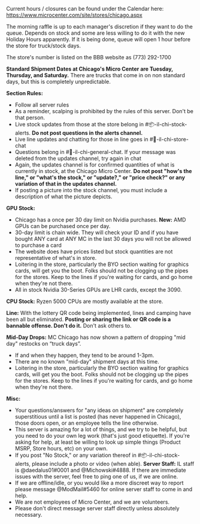Current hours / closures can be found under the Calendar here: https://www.microcenter.com/site/stores/chicago.aspx

The morning raffle is up to each manager's discretion if they want to do the queue. Depends on stock and some are less willing to do it with the new Holiday Hours apparently. If it is being done, queue will open 1 hour before the store for truck/stock days.

The store's number is listed on the BBB website as (773) 292-1700

**Standard Shipment Dates at Chicago's Micro Center are Tuesday, Thursday, and Saturday.** There are trucks that come in on non standard days, but this is completely unpredictable.

**Section Rules:**
- Follow all server rules
- As a reminder, scalping is prohibited by the rules of this server. Don't be that person.
- Live stock updates from those at the store belong in #📦-il-chi-stock-alerts. **Do not post questions in the alerts channel.**
- Live line updates and chatting for those in line goes in #🧑-il-chi-store-chat 
- Questions belong in #💬-il-chi-general-chat. If your message was deleted from the updates channel, try again in chat
- Again, the updates channel is for confirmed quantities of what is currently in stock, at the Chicago Micro Center. **Do not post "how's the line," or "what's the stock," or "update?," or "price check?" or any variation of that in the updates channel.**
- If posting a picture into the stock channel, you must include a description of what the picture depicts.

**GPU Stock:**
- Chicago has a once per 30 day limit on Nvidia purchases. **New:** AMD GPUs can be purchased once per day.
- 30-day limit is chain wide. They will check your ID and if you have bought ANY card at ANY MC in the last 30 days you will not be allowed to purchase a card
- The website does have prices listed but stock quantities are not representative of what's in store.
- Loitering in the store, particularly the BYO section waiting for graphics cards, will get you the boot. Folks should not be clogging up the pipes for the stores. Keep to the lines if you're waiting for cards, and go home when they're not there.
- All in stock Nvidia 30-Series GPUs are LHR cards,  except the 3090.

**CPU Stock:**
Ryzen 5000 CPUs are mostly available at the store.

**Line:**
With the lottery QR code being implemented, lines and camping have been all but eliminated. **Posting or sharing the link or QR code is a bannable offense. Don't do it.** Don't ask others to.

**Mid-Day Drops:**
MC Chicago has now shown a pattern of dropping "mid day" restocks on “truck days”. 
- If and when they happen, they tend to be around 1-3pm. 
- There are no known "mid-day" shipment days at this time.
- Loitering in the store, particularly the BYO section waiting for graphics cards, will get you the boot. Folks should not be clogging up the pipes for the stores. Keep to the lines if you're waiting for cards, and go home when they're not there.

**Misc:**
- Your questions/answers for "any ideas on shipment" are completely superstitious until a list is posted (has never happened in Chicago), those doors open, or an employee tells the line otherwise.
- This server is amazing for a lot of things, and we try to be helpful, but you need to do your own leg work (that's just good etiquette). If you're asking for help, at least be willing to look up simple things (Product MSRP, Store hours, etc) on your own.
- If you post "No Stock," or any variation thereof in #📦-il-chi-stock-alerts, please include a photo or video (when able).
**Server Staff:**
IL staff is @daedalus01#0001 and @Michowski#4888. If there are immediate issues with the server, feel free to ping one of us, if we are online. 
- If we are offline/idle, or you would like a more discreet way to report please message @ModMail#5460 for online server staff to come in and help. 
- We are not employees of Micro Center, and we are volunteers.
- Please don't direct message server staff directly unless absolutely necessary.